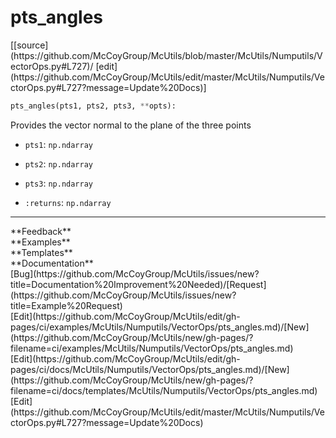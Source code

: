 # <a id="McUtils.McUtils.Numputils.VectorOps.pts_angles">pts_angles</a>
<div class="docs-source-link" markdown="1">
[[source](https://github.com/McCoyGroup/McUtils/blob/master/McUtils/Numputils/VectorOps.py#L727)/
[edit](https://github.com/McCoyGroup/McUtils/edit/master/McUtils/Numputils/VectorOps.py#L727?message=Update%20Docs)]
</div>

```python
pts_angles(pts1, pts2, pts3, **opts): 
```
Provides the vector normal to the plane of the three points
  - `pts1`: `np.ndarray`
    > 
  - `pts2`: `np.ndarray`
    > 
  - `pts3`: `np.ndarray`
    > 
  - `:returns`: `np.ndarray`
    > 











---


<div markdown="1" class="text-secondary">
<div class="container">
  <div class="row">
   <div class="col" markdown="1">
**Feedback**   
</div>
   <div class="col" markdown="1">
**Examples**   
</div>
   <div class="col" markdown="1">
**Templates**   
</div>
   <div class="col" markdown="1">
**Documentation**   
</div>
   <div class="col" markdown="1">
   
</div>
   <div class="col" markdown="1">
   
</div>
   <div class="col" markdown="1">
   
</div>
</div>
  <div class="row">
   <div class="col" markdown="1">
[Bug](https://github.com/McCoyGroup/McUtils/issues/new?title=Documentation%20Improvement%20Needed)/[Request](https://github.com/McCoyGroup/McUtils/issues/new?title=Example%20Request)   
</div>
   <div class="col" markdown="1">
[Edit](https://github.com/McCoyGroup/McUtils/edit/gh-pages/ci/examples/McUtils/Numputils/VectorOps/pts_angles.md)/[New](https://github.com/McCoyGroup/McUtils/new/gh-pages/?filename=ci/examples/McUtils/Numputils/VectorOps/pts_angles.md)   
</div>
   <div class="col" markdown="1">
[Edit](https://github.com/McCoyGroup/McUtils/edit/gh-pages/ci/docs/McUtils/Numputils/VectorOps/pts_angles.md)/[New](https://github.com/McCoyGroup/McUtils/new/gh-pages/?filename=ci/docs/templates/McUtils/Numputils/VectorOps/pts_angles.md)   
</div>
   <div class="col" markdown="1">
[Edit](https://github.com/McCoyGroup/McUtils/edit/master/McUtils/Numputils/VectorOps.py#L727?message=Update%20Docs)   
</div>
   <div class="col" markdown="1">
   
</div>
   <div class="col" markdown="1">
   
</div>
   <div class="col" markdown="1">
   
</div>
</div>
</div>
</div>